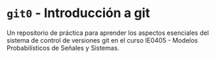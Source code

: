 # `git0` - Introducción a git

Un repositorio de práctica para aprender los aspectos esenciales del sistema de control de versiones git en el curso IE0405 - Modelos Probabilísticos de Señales y Sistemas.
